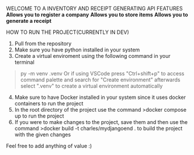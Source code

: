 WELCOME TO A INVENTORY AND RECEIPT GENERATING API
FEATURES
  **Allows you to register a company**
  **Allows you to store items**
  **Allows you to generate a receipt**

HOW TO RUN THE PROJECT(CURRENTLY IN DEV)
1. Pull from the repository
2. Make sure you have python installed in your system
3. Create a virtual enviroment using the following command in your terminal
  >py -m venv .venv
  Or if using VSCode press "Ctrl+shift+p" to access command palette and search for "Create environment"
  afterwards select ".venv" to create a virtual environment automatically
4. Make sure to have Docker installed in your system since it uses docker containers to run the project
5. In the root directory of the project use the command >docker compose up
   to run the project
6. If you were to make changes to the project, save them and then use the command >docker build -t charles/mydjangoend .
   to build the project with the given changes

Feel free to add anything of value :)
